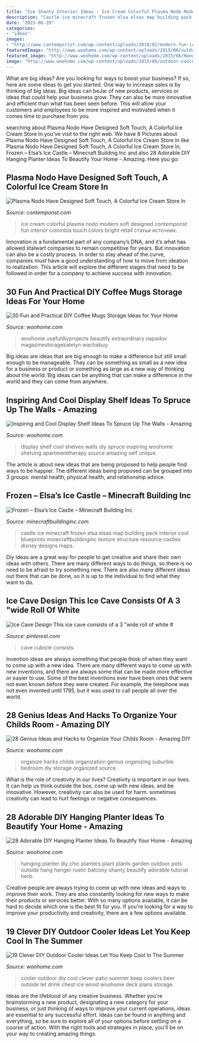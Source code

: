 ```yaml
---
title: "Ice Shanty Interior Ideas : Ice Cream Colorful Plasma Nodo Modern Soft Designed Contemporist Fun Interior Colombia Touch Colors Bright Retail статьи источник"
description: "Castle ice minecraft frozen elsa elsas map building pack interior cool blueprints minecraftbuildinginc texture structure resource castles disney designs maps"
date: "2023-08-29"
categories:
- "ideas"
images:
- "http://www.contemporist.com/wp-content/uploads/2018/02/modern-fun-ice-cream-shop-design-220218-329-05.jpg"
featuredImage: "http://www.woohome.com/wp-content/uploads/2015/06/outdoor-cooler-ideas-woohome-12.jpg"
featured_image: "http://www.woohome.com/wp-content/uploads/2015/06/Hanging-Planter-Ideas-Woohome-7.jpg"
image: "http://www.woohome.com/wp-content/uploads/2015/06/outdoor-cooler-ideas-woohome-12.jpg"
---
```



What are big ideas?
Are you looking for ways to boost your business? If so, here are some ideas to get you started. 
One way to increase sales is by thinking of big ideas. Big ideas can beJar of new products, services or ideas that could help your business grow. They can also be more innovative and efficient than what has been seen before. This will allow your customers and employees to be more inspired and motivated when it comes time to purchase from you.

	

		
searching about Plasma Nodo Have Designed Soft Touch, A Colorful Ice Cream Store In you've visit to the right web. We have 8 Pictures about Plasma Nodo Have Designed Soft Touch, A Colorful Ice Cream Store In like Plasma Nodo Have Designed Soft Touch, A Colorful Ice Cream Store In, Frozen – Elsa’s Ice Castle – Minecraft Building Inc and also 28 Adorable DIY Hanging Planter Ideas To Beautify Your Home - Amazing. Here you go:
		
    
## Plasma Nodo Have Designed Soft Touch, A Colorful Ice Cream Store In

<img loading=lazy src="http://www.contemporist.com/wp-content/uploads/2018/02/modern-fun-ice-cream-shop-design-220218-329-05.jpg" onerror="this.onerror=null;this.src='https://tse3.mm.bing.net/th?id=OIP.sPPsPNX-24Lf1ULPfp7yHwHaD4&amp;pid=15.1';" alt="Plasma Nodo Have Designed Soft Touch, A Colorful Ice Cream Store In">

_Source: contemporist.com_

>ice cream colorful plasma nodo modern soft designed contemporist fun interior colombia touch colors bright retail статьи источник. 

	

Innovation is a fundamental part of any company’s DNA, and it’s what has allowed stalwart companies to remain competitive for years. But innovation can also be a costly process. In order to stay ahead of the curve, companies must have a good understanding of how to move from ideation to realization. This article will explore the different stages that need to be followed in order for a company to achieve success with innovation.

    
## 30 Fun And Practical DIY Coffee Mugs Storage Ideas For Your Home

<img loading=lazy src="https://www.woohome.com/wp-content/uploads/2015/05/coffee-mug-storage-ideas-woohome-16.jpg" onerror="this.onerror=null;this.src='https://tse4.mm.bing.net/th?id=OIP.stMZGtGltMc60KfsacEW2AHaJ6&amp;pid=15.1';" alt="30 Fun and Practical DIY Coffee Mugs Storage Ideas for Your Home">

_Source: woohome.com_

>woohome usefuldiyprojects beautify extraordinary napadov magazinestoragekatelyn wachabuy. 

	

Big ideas are ideas that are big enough to make a difference but still small enough to be manageable. They can be something as small as a new idea for a business or product or something as large as a new way of thinking about the world. Big ideas can be anything that can make a difference in the world and they can come from anywhere.

    
## Inspiring And Cool Display Shelf Ideas To Spruce Up The Walls - Amazing

<img loading=lazy src="http://www.woohome.com/wp-content/uploads/2015/11/display-shelves-woohome-14.jpg" onerror="this.onerror=null;this.src='https://tse2.mm.bing.net/th?id=OIP.A4zz73CCnzIRUodla3EJgAHaMZ&amp;pid=15.1';" alt="Inspiring and Cool Display Shelf Ideas To Spruce Up The Walls - Amazing">

_Source: woohome.com_

>display shelf cool shelves walls diy spruce inspiring woohome shelving apartmenttherapy source amazing self unique. 

	

The article is about new ideas that are being proposed to help people find ways to be happier. The different ideas being proposed can be grouped into 3 groups: mental health, physical health, and relationship advice.

    
## Frozen – Elsa’s Ice Castle – Minecraft Building Inc

<img loading=lazy src="https://minecraftbuildinginc.com/wp-content/uploads/2014/04/Frozen-Elsas-Ice-Castle-minecraft-building-ideas-9.jpg" onerror="this.onerror=null;this.src='https://tse1.mm.bing.net/th?id=OIP.edvaH9QZiltRrR1N9sjWZQHaEJ&amp;pid=15.1';" alt="Frozen – Elsa’s Ice Castle – Minecraft Building Inc">

_Source: minecraftbuildinginc.com_

>castle ice minecraft frozen elsa elsas map building pack interior cool blueprints minecraftbuildinginc texture structure resource castles disney designs maps. 

	

Diy ideas are a great way for people to get creative and share their own ideas with others. There are many different ways to do things, so there is no need to be afraid to try something new. There are also many different ideas out there that can be done, so it is up to the individual to find what they want to do.

    
## Ice Cave Design This Ice Cave Consists Of A 3 &quot;wide Roll Of White #

<img loading=lazy src="https://i.pinimg.com/originals/e4/83/c6/e483c63cfbc601a64a4c8d7c9639170a.jpg" onerror="this.onerror=null;this.src='https://tse3.mm.bing.net/th?id=OIP.ZBmx3X2vdFmN5C86eggXlAHaJ4&amp;pid=15.1';" alt="Ice Cave Design This ice cave consists of a 3 &quot;wide roll of white #">

_Source: pinterest.com_

>cave cubicle consists. 

	

Invention ideas are always something that people think of when they want to come up with a new idea. There are many different ways to come up with new inventions, and there are always some that can be made more effective or easier to use. Some of the best inventions ever have been ones that were not even known before they were created. For example, the telephone was not even invented until 1795, but it was used to call people all over the world.

    
## 28 Genius Ideas And Hacks To Organize Your Childs Room - Amazing DIY

<img loading=lazy src="http://www.woohome.com/wp-content/uploads/2015/04/kids-room-organization-ideas-14.jpg" onerror="this.onerror=null;this.src='https://tse3.mm.bing.net/th?id=OIP.pR73XoLiJEABK6LIEi_X8gHaLJ&amp;pid=15.1';" alt="28 Genius Ideas and Hacks to Organize Your Childs Room - Amazing DIY">

_Source: woohome.com_

>organize hacks childs organization genius organizing suburble bedroom diy storage organized source. 

	

What is the role of creativity in our lives?
Creativity is important in our lives. It can help us think outside the box, come up with new ideas, and be innovative. However, creativity can also be used for harm. sometimes creativity can lead to hurt feelings or negative consequences.

    
## 28 Adorable DIY Hanging Planter Ideas To Beautify Your Home - Amazing

<img loading=lazy src="http://www.woohome.com/wp-content/uploads/2015/06/Hanging-Planter-Ideas-Woohome-7.jpg" onerror="this.onerror=null;this.src='https://tse4.mm.bing.net/th?id=OIP.zOnqGIpUmhNcpITQZU5ApwHaNr&amp;pid=15.1';" alt="28 Adorable DIY Hanging Planter Ideas To Beautify Your Home - Amazing">

_Source: woohome.com_

>hanging planter diy chic planters plant plants garden outdoor pots outside hang hanger rustic balcony shanty beautify adorable tutorial herb. 

	

Creative people are always trying to come up with new ideas and ways to improve their work. They are also constantly looking for new ways to make their products or services better. With so many options available, it can be hard to decide which one is the best fit for you. If you're looking for a way to improve your productivity and creativity, there are a few options available.

    
## 19 Clever DIY Outdoor Cooler Ideas Let You Keep Cool In The Summer

<img loading=lazy src="http://www.woohome.com/wp-content/uploads/2015/06/outdoor-cooler-ideas-woohome-12.jpg" onerror="this.onerror=null;this.src='https://tse4.mm.bing.net/th?id=OIP.RZP300KuVxNPWTDQCFFcMwHaH9&amp;pid=15.1';" alt="19 Clever DIY Outdoor Cooler Ideas Let You Keep Cool In The Summer">

_Source: woohome.com_

>cooler outdoor diy cool clever patio summer keep coolers beer outside let drink chest ice wood woohome deck plans storage. 

	

Ideas are the lifeblood of any creative business. Whether you're brainstorming a new product, designating a new category for your business, or just thinking of ways to improve your current operations, ideas are essential to any successful effort. Ideas can be found in anything and everything, so be sure to explore all of your options before settling on a course of action. With the right tools and strategies in place, you'll be on your way to creating amazing things.

